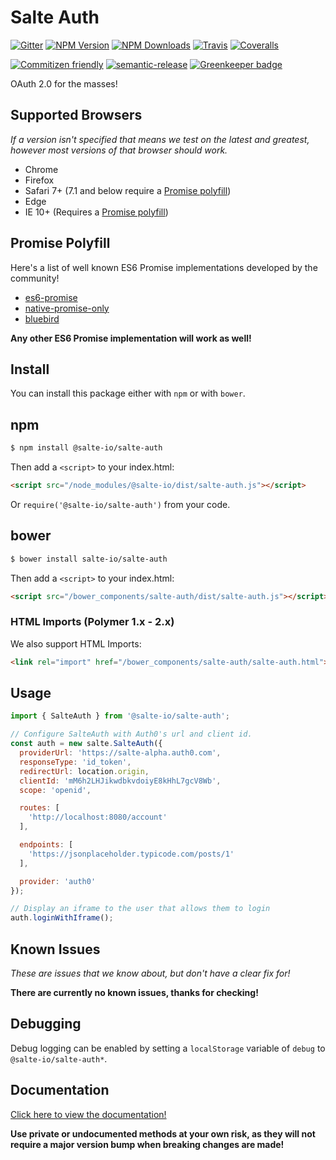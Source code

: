 # Salte Auth

[![Gitter][gitter-image]][gitter-url]
[![NPM Version][npm-version-image]][npm-url]
[![NPM Downloads][npm-downloads-image]][npm-url]
[![Travis][travis-ci-image]][travis-ci-url]
[![Coveralls][coveralls-image]][coveralls-url]

[![Commitizen friendly][commitizen-image]][commitizen-url]
[![semantic-release][semantic-release-image]][semantic-release-url]
[![Greenkeeper badge][greenkeeper-image]][greenkeeper-url]

OAuth 2.0 for the masses!

## Supported Browsers

_If a version isn't specified that means we test on the latest and greatest, however most versions of that browser should work._

- Chrome
- Firefox
- Safari 7+ (7.1 and below require a [Promise polyfill](#promise-polyfill))
- Edge
- IE 10+ (Requires a [Promise polyfill](#promise-polyfill))

## Promise Polyfill

Here's a list of well known ES6 Promise implementations developed by the community!

* [es6-promise](https://www.npmjs.com/package/es6-promise)
* [native-promise-only](https://www.npmjs.com/package/native-promise-only)
* [bluebird](https://www.npmjs.com/package/bluebird)

**Any other ES6 Promise implementation will work as well!**

## Install

You can install this package either with `npm` or with `bower`.

## npm

```sh
$ npm install @salte-io/salte-auth
```

Then add a `<script>` to your index.html:

```html
<script src="/node_modules/@salte-io/dist/salte-auth.js"></script>
```

Or `require('@salte-io/salte-auth')` from your code.

## bower

```sh
$ bower install salte-io/salte-auth
```

Then add a `<script>` to your index.html:

```html
<script src="/bower_components/salte-auth/dist/salte-auth.js"></script>
```

### HTML Imports (Polymer 1.x - 2.x)

We also support HTML Imports:

```html
<link rel="import" href="/bower_components/salte-auth/salte-auth.html">
```

## Usage

```js
import { SalteAuth } from '@salte-io/salte-auth';

// Configure SalteAuth with Auth0's url and client id.
const auth = new salte.SalteAuth({
  providerUrl: 'https://salte-alpha.auth0.com',
  responseType: 'id_token',
  redirectUrl: location.origin,
  clientId: 'mM6h2LHJikwdbkvdoiyE8kHhL7gcV8Wb',
  scope: 'openid',

  routes: [
    'http://localhost:8080/account'
  ],

  endpoints: [
    'https://jsonplaceholder.typicode.com/posts/1'
  ],

  provider: 'auth0'
});

// Display an iframe to the user that allows them to login
auth.loginWithIframe();
```

## Known Issues

_These are issues that we know about, but don't have a clear fix for!_

**There are currently no known issues, thanks for checking!**

## Debugging

Debug logging can be enabled by setting a `localStorage` variable of `debug` to `@salte-io/salte-auth*`.

## Documentation

[Click here to view the documentation!](https://salte-io.github.io/salte-auth/)

**Use private or undocumented methods at your own risk, as they will not require a major version bump when breaking changes are made!**

[gitter-image]: https://badges.gitter.im/salte-io/salte-auth.svg
[gitter-url]: https://gitter.im/salte-io/salte-auth?utm_source=badge&utm_medium=badge&utm_campaign=pr-badge

[npm-version-image]: https://img.shields.io/npm/v/@salte-io/salte-auth.svg?style=flat
[npm-downloads-image]: https://img.shields.io/npm/dm/@salte-io/salte-auth.svg?style=flat
[npm-url]: https://npmjs.org/package/@salte-io/salte-auth

[travis-ci-image]: https://img.shields.io/travis/salte-io/salte-auth/master.svg?style=flat
[travis-ci-url]: https://travis-ci.org/salte-io/salte-auth

[coveralls-image]: https://img.shields.io/coveralls/salte-io/salte-auth/master.svg
[coveralls-url]: https://coveralls.io/github/salte-io/salte-auth?branch=master

[commitizen-image]: https://img.shields.io/badge/commitizen-friendly-brightgreen.svg
[commitizen-url]: https://commitizen.github.io/cz-cli/

[semantic-release-url]: https://github.com/semantic-release/semantic-release
[semantic-release-image]: https://img.shields.io/badge/%20%20%F0%9F%93%A6%F0%9F%9A%80-semantic--release-e10079.svg

[greenkeeper-image]: https://badges.greenkeeper.io/salte-io/salte-auth.svg
[greenkeeper-url]: https://greenkeeper.io
